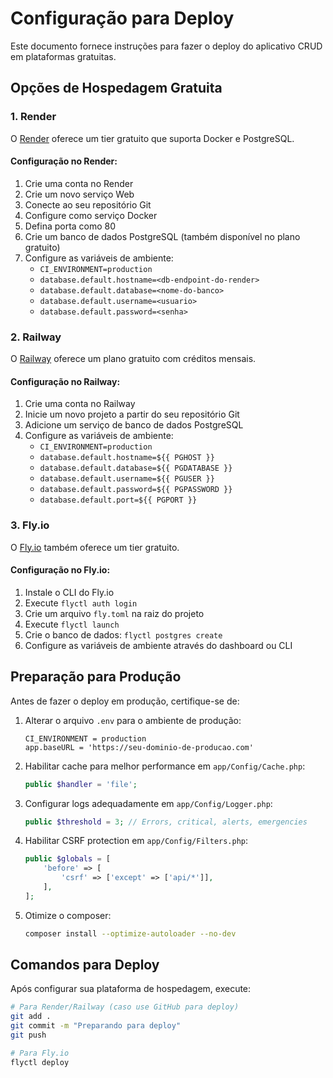 # Configuração para Deploy

Este documento fornece instruções para fazer o deploy do aplicativo CRUD em plataformas gratuitas.

## Opções de Hospedagem Gratuita

### 1. Render

O [Render](https://render.com/) oferece um tier gratuito que suporta Docker e PostgreSQL.

#### Configuração no Render:

1. Crie uma conta no Render
2. Crie um novo serviço Web
3. Conecte ao seu repositório Git
4. Configure como serviço Docker
5. Defina porta como 80
6. Crie um banco de dados PostgreSQL (também disponível no plano gratuito)
7. Configure as variáveis de ambiente:
   - `CI_ENVIRONMENT=production`
   - `database.default.hostname=<db-endpoint-do-render>`
   - `database.default.database=<nome-do-banco>`
   - `database.default.username=<usuario>`
   - `database.default.password=<senha>`

### 2. Railway

O [Railway](https://railway.app/) oferece um plano gratuito com créditos mensais.

#### Configuração no Railway:

1. Crie uma conta no Railway
2. Inicie um novo projeto a partir do seu repositório Git
3. Adicione um serviço de banco de dados PostgreSQL
4. Configure as variáveis de ambiente:
   - `CI_ENVIRONMENT=production`
   - `database.default.hostname=${{ PGHOST }}`
   - `database.default.database=${{ PGDATABASE }}`
   - `database.default.username=${{ PGUSER }}`
   - `database.default.password=${{ PGPASSWORD }}`
   - `database.default.port=${{ PGPORT }}`

### 3. Fly.io

O [Fly.io](https://fly.io/) também oferece um tier gratuito.

#### Configuração no Fly.io:

1. Instale o CLI do Fly.io
2. Execute `flyctl auth login`
3. Crie um arquivo `fly.toml` na raiz do projeto
4. Execute `flyctl launch`
5. Crie o banco de dados: `flyctl postgres create`
6. Configure as variáveis de ambiente através do dashboard ou CLI

## Preparação para Produção

Antes de fazer o deploy em produção, certifique-se de:

1. Alterar o arquivo `.env` para o ambiente de produção:
   ```
   CI_ENVIRONMENT = production
   app.baseURL = 'https://seu-dominio-de-producao.com'
   ```

2. Habilitar cache para melhor performance em `app/Config/Cache.php`:
   ```php
   public $handler = 'file';
   ```

3. Configurar logs adequadamente em `app/Config/Logger.php`:
   ```php
   public $threshold = 3; // Errors, critical, alerts, emergencies
   ```

4. Habilitar CSRF protection em `app/Config/Filters.php`:
   ```php
   public $globals = [
       'before' => [
           'csrf' => ['except' => ['api/*']],
       ],
   ];
   ```

5. Otimize o composer:
   ```bash
   composer install --optimize-autoloader --no-dev
   ```

## Comandos para Deploy

Após configurar sua plataforma de hospedagem, execute:

```bash
# Para Render/Railway (caso use GitHub para deploy)
git add .
git commit -m "Preparando para deploy"
git push

# Para Fly.io
flyctl deploy
```